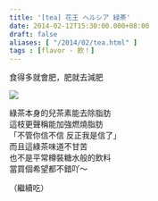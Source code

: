 ```yaml
---
title: '[tea] 花王 ヘルシア 緑茶'
date: 2014-02-12T15:30:00.000+08:00
draft: false
aliases: [ "/2014/02/tea.html" ]
tags : [flavor - 飲！]
---
```


食得多就會肥，肥就去減肥  

[![](https://4.bp.blogspot.com/-ARrvFRE78jw/XC4P7N3TAXI/AAAAAAAAD6U/smAuGkAKAu4Sw1Bmkl90n4mIEfOOjFmzwCLcBGAs/s640/96.jpg)](https://4.bp.blogspot.com/-ARrvFRE78jw/XC4P7N3TAXI/AAAAAAAAD6U/smAuGkAKAu4Sw1Bmkl90n4mIEfOOjFmzwCLcBGAs/s1600/96.jpg)

綠茶本身的兒茶素能去除脂肪  
這枝更聲稱能加強燃燒脂肪  
「不管你信不信 反正我是信了」  
而且這綠茶味道不甘苦  
也不是平常樽裝糖水般的飲料  
當買個希望都不錯吖～  
  
（繼續吃）